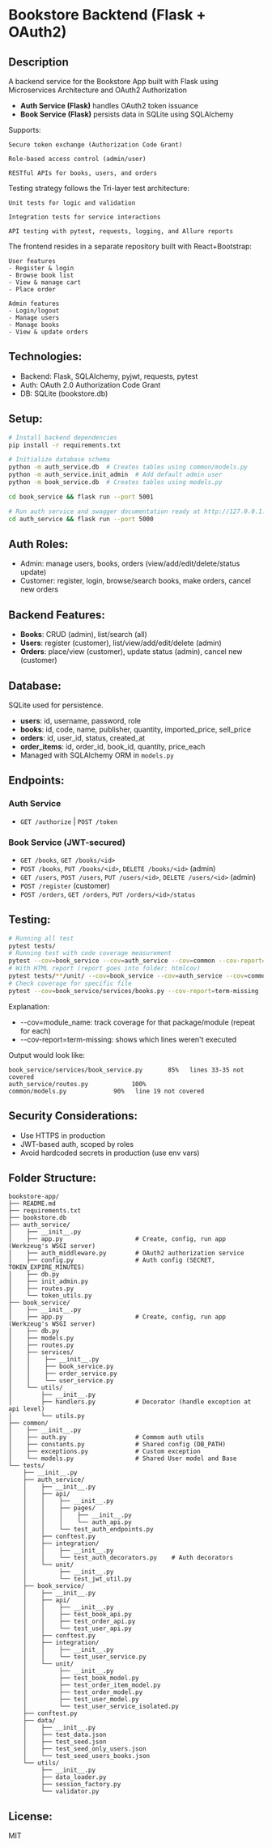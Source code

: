 # Bookstore Backtend (Flask + OAuth2)
## Description
A backend service for the Bookstore App built with Flask using Microservices Architecture and OAuth2 Authorization
- **Auth Service (Flask)** handles OAuth2 token issuance
- **Book Service (Flask)** persists data in SQLite using SQLAlchemy

Supports:

    Secure token exchange (Authorization Code Grant)

    Role-based access control (admin/user)

    RESTful APIs for books, users, and orders

Testing strategy follows the Tri-layer test architecture:

    Unit tests for logic and validation

    Integration tests for service interactions

    API testing with pytest, requests, logging, and Allure reports



The frontend resides in a separate repository built with React+Bootstrap:

    User features
    - Register & login
    - Browse book list
    - View & manage cart
    - Place order

    Admin features
    - Login/logout
    - Manage users
    - Manage books
    - View & update orders
  
## Technologies:
- Backend: Flask, SQLAlchemy, pyjwt, requests, pytest
- Auth: OAuth 2.0 Authorization Code Grant
- DB: SQLite (bookstore.db)

## Setup:
```bash
# Install backend dependencies
pip install -r requirements.txt

# Initialize database schema
python -m auth_service.db  # Creates tables using common/models.py
python -m auth_service.init_admin  # Add default admin user
python -m book_service.db  # Creates tables using models.py

cd book_service && flask run --port 5001

# Run auth service and swagger documentation ready at http://127.0.0.1:5000/
cd auth_service && flask run --port 5000
```

## Auth Roles:
- Admin: manage users, books, orders (view/add/edit/delete/status update)
- Customer: register, login, browse/search books, make orders, cancel new orders

## Backend Features:
- **Books**: CRUD (admin), list/search (all)
- **Users**: register (customer), list/view/add/edit/delete (admin)
- **Orders**: place/view (customer), update status (admin), cancel new (customer)

## Database:
SQLite used for persistence.
- **users**: id, username, password, role
- **books**: id, code, name, publisher, quantity, imported_price, sell_price
- **orders**: id, user_id, status, created_at
- **order_items**: id, order_id, book_id, quantity, price_each
- Managed with SQLAlchemy ORM in `models.py`

## Endpoints:

### Auth Service
- `GET /authorize` | `POST /token`

### Book Service (JWT-secured)
- `GET /books`, `GET /books/<id>`
- `POST /books`, `PUT /books/<id>`, `DELETE /books/<id>` (admin)
- `GET /users`, `POST /users`, `PUT /users/<id>`, `DELETE /users/<id>` (admin)
- `POST /register` (customer)
- `POST /orders`, `GET /orders`, `PUT /orders/<id>/status`

## Testing:
```bash
# Running all test
pytest tests/
# Running test with code coverage measurement
pytest --cov=book_service --cov=auth_service --cov=common --cov-report=term-missing
# With HTML report (report goes into folder: htmlcov)
pytest tests/**/unit/ --cov=book_service --cov=auth_service --cov=common --cov-report=html
# Check coverage for specific file
pytest --cov=book_service/services/books.py --cov-report=term-missing

```
Explanation:
- --cov=module_name: track coverage for that package/module (repeat for each)
- --cov-report=term-missing: shows which lines weren't executed

Output would look like:
```
book_service/services/book_service.py       85%   lines 33-35 not covered
auth_service/routes.py            100%
common/models.py             90%   line 19 not covered
```

## Security Considerations:
- Use HTTPS in production
- JWT-based auth, scoped by roles
- Avoid hardcoded secrets in production (use env vars)

## Folder Structure:

```
bookstore-app/
├── README.md
├── requirements.txt
├── bookstore.db
├── auth_service/
│    ├── __init__.py
│    ├── app.py                    # Create, config, run app (Werkzeug's WSGI server)
│    ├── auth_middleware.py        # OAuth2 authorization service
│    ├── config.py                 # Auth config (SECRET, TOKEN_EXPIRE_MINUTES)
│    ├── db.py
│    ├── init_admin.py
│    ├── routes.py
│    └── token_utils.py
├── book_service/
│    ├── __init__.py
│    ├── app.py                    # Create, config, run app (Werkzeug's WSGI server)
│    ├── db.py
│    ├── models.py
│    ├── routes.py
│    ├── services/
│    │    ├── __init__.py
│    │    ├── book_service.py
│    │    ├── order_service.py
│    │    └── user_service.py
│    └── utils/
│        ├── __init__.py
│        ├── handlers.py           # Decorator (handle exception at api level)
│        └── utils.py
├── common/
│    ├── __init__.py
│    ├── auth.py                   # Commom auth utils
│    ├── constants.py              # Shared config (DB_PATH)
│    ├── exceptions.py             # Custom exception
│    └── models.py                 # Shared User model and Base
└── tests/
    ├── __init__.py
    ├── auth_service/                   
    │    ├── __init__.py
    │    ├── api/
    │    │    ├── __init__.py
    │    │    ├── pages/
    │    │    │    ├── __init__.py
    │    │    │    └── auth_api.py
    │    │    └── test_auth_endpoints.py
    │    ├── conftest.py
    │    ├── integration/
    │    │    ├── __init__.py
    │    │    └── test_auth_decorators.py    # Auth decorators
    │    └── unit/
    │         ├── __init__.py
    │         └── test_jwt_util.py
    ├── book_service/
    │    ├── __init__.py
    │    ├── api/
    │    │    ├── __init__.py
    │    │    ├── test_book_api.py
    │    │    ├── test_order_api.py
    │    │    └── test_user_api.py
    │    ├── conftest.py
    │    ├── integration/
    │    │    ├── __init__.py
    │    │    └── test_user_service.py
    │    └── unit/
    │         ├── __init__.py
    │         ├── test_book_model.py
    │         ├── test_order_item_model.py
    │         ├── test_order_model.py
    │         ├── test_user_model.py
    │         └── test_user_service_isolated.py
    ├── conftest.py
    ├── data/
    │    ├── __init__.py
    │    ├── test_data.json
    │    ├── test_seed.json
    │    ├── test_seed_only_users.json
    │    └── test_seed_users_books.json
    └── utils/
         ├── __init__.py
         ├── data_loader.py
         ├── session_factory.py
         └── validator.py

```

## License:
MIT

